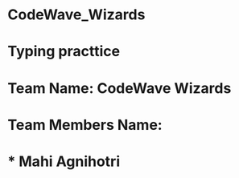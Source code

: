 # CodeWave_Wizards
# Typing practtice
# Team Name: CodeWave Wizards
# Team Members Name:
# * Mahi Agnihotri

